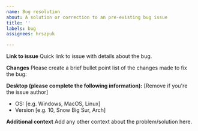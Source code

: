 ```yaml
---
name: Bug resolution
about: A solution or correction to an pre-existing bug issue
title: ''
labels: bug
assignees: hrszpuk

---
```


**Link to issue**
Quick link to issue with details about the bug.

**Changes**
Please create a brief bullet point list of the changes made to fix the bug:

**Desktop (please complete the following information):** [Remove if you're the issue author]
 - OS: [e.g. Windows, MacOS, Linux]
 - Version [e.g. 10, Snow Big Sur, Arch]

**Additional context**
Add any other context about the problem/solution here.
